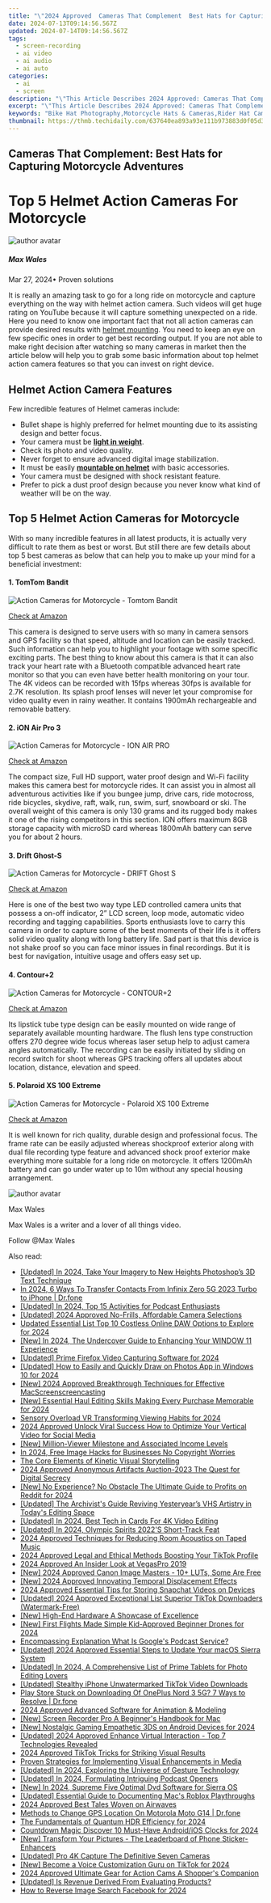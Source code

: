 ```yaml
---
title: "\"2024 Approved  Cameras That Complement  Best Hats for Capturing Motorcycle Adventures\""
date: 2024-07-13T09:14:56.567Z
updated: 2024-07-14T09:14:56.567Z
tags: 
  - screen-recording
  - ai video
  - ai audio
  - ai auto
categories: 
  - ai
  - screen
description: "\"This Article Describes 2024 Approved: Cameras That Complement: Best Hats for Capturing Motorcycle Adventures\""
excerpt: "\"This Article Describes 2024 Approved: Cameras That Complement: Best Hats for Capturing Motorcycle Adventures\""
keywords: "Bike Hat Photography,Motorcycle Hats & Cameras,Rider Hat Camera Choices,Moto Camo Accessories,Adventure Biking Gear,Motorbike Pics Fashion,Cyclist Hat Shots"
thumbnail: https://thmb.techidaily.com/637640ea893a93e111b973883d0f05d3166b54a33cafa8864cd2873a58b515ce.png
---
```


## Cameras That Complement: Best Hats for Capturing Motorcycle Adventures

# Top 5 Helmet Action Cameras For Motorcycle

![author avatar](https://images.wondershare.com/filmora/article-images/max-wales-author.jpg)

##### Max Wales

 Mar 27, 2024• Proven solutions

 It is really an amazing task to go for a long ride on motorcycle and capture everything on the way with helmet action camera. Such videos will get huge rating on YouTube because it will capture something unexpected on a ride. Here you need to know one important fact that not all action cameras can provide desired results with [helmet mounting](https://tools.techidaily.com/wondershare/filmora/download/). You need to keep an eye on few specific ones in order to get best recording output. If you are not able to make right decision after watching so many cameras in market then the article below will help you to grab some basic information about top helmet action camera features so that you can invest on right device.

## Helmet Action Camera Features

 Few incredible features of Helmet cameras include:

* Bullet shape is highly preferred for helmet mounting due to its assisting design and better focus.
* Your camera must be [**light in weight**](https://tools.techidaily.com/wondershare/filmora/download/).
* Check its photo and video quality.
* Never forget to ensure advanced digital image stabilization.
* It must be easily [**mountable on helmet**](https://tools.techidaily.com/wondershare/filmora/download/) with basic accessories.
* Your camera must be designed with shock resistant feature.
* Prefer to pick a dust proof design because you never know what kind of weather will be on the way.

## Top 5 Helmet Action Cameras for Motorcycle

 With so many incredible features in all latest products, it is actually very difficult to rate them as best or worst. But still there are few details about top 5 best cameras as below that can help you to make up your mind for a beneficial investment:

#### 1\. TomTom Bandit

![Action Cameras for Motorcycle - Tomtom Bandit](https://images.wondershare.com/filmora/article-images/tomtom-bandit-action-camera.jpg)

[Check at Amazon](https://www.amazon.com/gp/product/B00WV69ZI4/ref=as%5Fli%5Ftl?ie=UTF8&tag=vs-flora-20&camp=1789&creative=9325&linkCode=as2&creativeASIN=B00WV69ZI4&linkId=758fb17283300bc2eeeff51d97e5cab5
)

 This camera is designed to serve users with so many in camera sensors and GPS facility so that speed, altitude and location can be easily tracked. Such information can help you to highlight your footage with some specific exciting parts. The best thing to know about this camera is that it can also track your heart rate with a Bluetooth compatible advanced heart rate monitor so that you can even have better health monitoring on your tour. The 4K videos can be recorded with 15fps whereas 30fps is available for 2.7K resolution. Its splash proof lenses will never let your compromise for video quality even in rainy weather. It contains 1900mAh rechargeable and removable battery.

#### 2\. iON Air Pro 3

![Action Cameras for Motorcycle - ION AIR PRO](https://images.wondershare.com/filmora/article-images/ino-air-pro-3.jpg)

[Check at Amazon](https://www.amazon.com/gp/product/B00H8H7MU4/ref=as%5Fli%5Ftl?ie=UTF8&tag=vs-flora-20&camp=1789&creative=9325&linkCode=as2&creativeASIN=B00H8H7MU4&linkId=e6660d0d0724fe7eea7b8576b71b81b6
)

 The compact size, Full HD support, water proof design and Wi-Fi facility makes this camera best for motorcycle rides. It can assist you in almost all adventurous activities like if you bungee jump, drive cars, ride motocross, ride bicycles, skydive, raft, walk, run, swim, surf, snowboard or ski. The overall weight of this camera is only 130 grams and its rugged body makes it one of the rising competitors in this section. ION offers maximum 8GB storage capacity with microSD card whereas 1800mAh battery can serve you for about 2 hours.

#### 3\. Drift Ghost-S

![Action Cameras for Motorcycle - DRIFT Ghost S](https://images.wondershare.com/filmora/article-images/Drift_Ghost-S_35832568_design.jpg)

[Check at Amazon](https://www.amazon.com/gp/product/B00A48RMKE/ref=as%5Fli%5Ftl?ie=UTF8&tag=vs-flora-20&camp=1789&creative=9325&linkCode=as2&creativeASIN=B00A48RMKE&linkId=947acd85ba3970834495f9c1a7af7d2c
)

 Here is one of the best two way type LED controlled camera units that possess a on-off indicator, 2” LCD screen, loop mode, automatic video recording and tagging capabilities. Sports enthusiasts love to carry this camera in order to capture some of the best moments of their life is it offers solid video quality along with long battery life. Sad part is that this device is not shake proof so you can face minor issues in final recordings. But it is best for navigation, intuitive usage and offers easy set up.

#### 4\.  Contour+2

![Action Cameras for Motorcycle - CONTOUR+2](https://images.wondershare.com/filmora/article-images/contour-2-action-camera.jpg)

[Check at Amazon](https://www.amazon.com/gp/product/B00D740J5W/ref=as%5Fli%5Ftl?ie=UTF8&tag=vs-flora-20&camp=1789&creative=9325&linkCode=as2&creativeASIN=B00D740J5W&linkId=5bb083a41ab5a7a24f9925dea0ab1b77
)

 Its lipstick tube type design can be easily mounted on wide range of separately available mounting hardware. The flush lens type construction offers 270 degree wide focus whereas laser setup help to adjust camera angles automatically. The recording can be easily initiated by sliding on record switch for shoot whereas GPS tracking offers all updates about location, distance, elevation and speed.

#### 5\. Polaroid XS 100 Extreme

![Action Cameras for Motorcycle - Polaroid XS 100 Extreme](https://images.wondershare.com/filmora/article-images/Polaroid-XS-100-Extreme.jpg)

[Check at Amazon](https://www.amazon.com/gp/product/B00F46UQ4K/ref=as%5Fli%5Ftl?ie=UTF8&tag=vs-flora-20&camp=1789&creative=9325&linkCode=as2&creativeASIN=B00F46UQ4K&linkId=6d1cf73dd040f47f4ac8a8a14ac9643f
)

 It is well known for rich quality, durable design and professional focus. The frame rate can be easily adjusted whereas shockproof exterior along with dual file recording type feature and advanced shock proof exterior make everything more suitable for a long ride on motorcycle. It offers 1200mAh battery and can go under water up to 10m without any special housing arrangement.

![author avatar](https://images.wondershare.com/filmora/article-images/max-wales-author.jpg)

Max Wales

Max Wales is a writer and a lover of all things video.

Follow @Max Wales


<ins class="adsbygoogle"
     style="display:block"
     data-ad-format="autorelaxed"
     data-ad-client="ca-pub-7571918770474297"
     data-ad-slot="1223367746"></ins>



<ins class="adsbygoogle"
     style="display:block"
     data-ad-client="ca-pub-7571918770474297"
     data-ad-slot="8358498916"
     data-ad-format="auto"
     data-full-width-responsive="true"></ins>




<span class="atpl-alsoreadstyle">Also read:</span>
<div><ul>
<li><a href="https://fox-glue.techidaily.com/updated-in-2024-take-your-imagery-to-new-heights-photoshops-3d-text-technique/"><u>[Updated] In 2024, Take Your Imagery to New Heights  Photoshop’s 3D Text Technique</u></a></li>
<li><a href="https://android-transfer.techidaily.com/in-2024-6-ways-to-transfer-contacts-from-infinix-zero-5g-2023-turbo-to-iphone-drfone-by-drfone-transfer-from-android-transfer-from-android/"><u>In 2024, 6 Ways To Transfer Contacts From Infinix Zero 5G 2023 Turbo to iPhone | Dr.fone</u></a></li>
<li><a href="https://fox-glue.techidaily.com/updated-in-2024-top-15-activities-for-podcast-enthusiasts/"><u>[Updated] In 2024, Top 15 Activities for Podcast Enthusiasts</u></a></li>
<li><a href="https://fox-glue.techidaily.com/updated-2024-approved-no-frills-affordable-camera-selections/"><u>[Updated] 2024 Approved  No-Frills, Affordable Camera Selections</u></a></li>
<li><a href="https://audio-shaping.techidaily.com/updated-essential-list-top-10-costless-online-daw-options-to-explore-for-2024/"><u>Updated Essential List Top 10 Costless Online DAW Options to Explore for 2024</u></a></li>
<li><a href="https://fox-glue.techidaily.com/new-in-2024-the-undercover-guide-to-enhancing-your-window-11-experience/"><u>[New] In 2024, The Undercover Guide to Enhancing Your WINDOW 11 Experience</u></a></li>
<li><a href="https://screen-video-capture.techidaily.com/updated-prime-firefox-video-capturing-software-for-2024/"><u>[Updated] Prime Firefox Video Capturing Software for 2024</u></a></li>
<li><a href="https://fox-glue.techidaily.com/updated-how-to-easily-and-quickly-draw-on-photos-app-in-windows-10-for-2024/"><u>[Updated] How to Easily and Quickly Draw on Photos App in Windows 10 for 2024</u></a></li>
<li><a href="https://digital-screen-recording.techidaily.com/new-2024-approved-breakthrough-techniques-for-effective-macscreenscreencasting/"><u>[New] 2024 Approved  Breakthrough Techniques for Effective MacScreenscreencasting</u></a></li>
<li><a href="https://fox-glue.techidaily.com/new-essential-haul-editing-skills-making-every-purchase-memorable-for-2024/"><u>[New] Essential Haul Editing Skills  Making Every Purchase Memorable for 2024</u></a></li>
<li><a href="https://fox-glue.techidaily.com/sensory-overload-vr-transforming-viewing-habits-for-2024/"><u>Sensory Overload  VR Transforming Viewing Habits for 2024</u></a></li>
<li><a href="https://ai-video-tools.techidaily.com/2024-approved-unlock-viral-success-how-to-optimize-your-vertical-video-for-social-media/"><u>2024 Approved Unlock Viral Success How to Optimize Your Vertical Video for Social Media</u></a></li>
<li><a href="https://youtube-help.techidaily.com/new-million-viewer-milestone-and-associated-income-levels/"><u>[New] Million-Viewer Milestone and Associated Income Levels</u></a></li>
<li><a href="https://ai-driven-video-production.techidaily.com/in-2024-free-image-hacks-for-businesses-no-copyright-worries/"><u>In 2024, Free Image Hacks for Businesses No Copyright Worries</u></a></li>
<li><a href="https://fox-glue.techidaily.com/the-core-elements-of-kinetic-visual-storytelling/"><u>The Core Elements of Kinetic Visual Storytelling</u></a></li>
<li><a href="https://facebook-video-recording.techidaily.com/2024-approved-anonymous-artifacts-auction-2023-the-quest-for-digital-secrecy/"><u>2024 Approved  Anonymous Artifacts Auction-2023  The Quest for Digital Secrecy</u></a></li>
<li><a href="https://fox-glue.techidaily.com/new-no-experience-no-obstacle-the-ultimate-guide-to-profits-on-reddit-for-2024/"><u>[New] No Experience? No Obstacle  The Ultimate Guide to Profits on Reddit for 2024</u></a></li>
<li><a href="https://fox-glue.techidaily.com/updated-the-archivists-guide-reviving-yesteryears-vhs-artistry-in-todays-editing-space/"><u>[Updated] The Archivist's Guide  Reviving Yesteryear’s VHS Artistry in Today's Editing Space</u></a></li>
<li><a href="https://fox-glue.techidaily.com/updated-in-2024-best-tech-in-cards-for-4k-video-editing/"><u>[Updated] In 2024, Best Tech in Cards  For 4K Video Editing</u></a></li>
<li><a href="https://fox-glue.techidaily.com/updated-in-2024-olympic-spirits-2022s-short-track-feat/"><u>[Updated] In 2024, Olympic Spirits  2022'S Short-Track Feat</u></a></li>
<li><a href="https://audio-editing.techidaily.com/2024-approved-techniques-for-reducing-room-acoustics-on-taped-music/"><u>2024 Approved Techniques for Reducing Room Acoustics on Taped Music</u></a></li>
<li><a href="https://tiktok-clips.techidaily.com/2024-approved-legal-and-ethical-methods-boosting-your-tiktok-profile/"><u>2024 Approved  Legal and Ethical Methods  Boosting Your TikTok Profile</u></a></li>
<li><a href="https://fox-glue.techidaily.com/2024-approved-an-insider-look-at-vegaspro-2019/"><u>2024 Approved  An Insider Look at VegasPro 2019</u></a></li>
<li><a href="https://fox-glue.techidaily.com/new-2024-approved-canon-image-masters-10plus-luts-some-are-free/"><u>[New] 2024 Approved  Canon Image Masters - 10+ LUTs, Some Are Free</u></a></li>
<li><a href="https://fox-glue.techidaily.com/new-2024-approved-innovating-temporal-displacement-effects/"><u>[New] 2024 Approved  Innovating Temporal Displacement Effects</u></a></li>
<li><a href="https://snapchat-videos.techidaily.com/2024-approved-essential-tips-for-storing-snapchat-videos-on-devices/"><u>2024 Approved  Essential Tips for Storing Snapchat Videos on Devices</u></a></li>
<li><a href="https://tiktok-video-recordings.techidaily.com/updated-2024-approved-exceptional-list-superior-tiktok-downloaders-watermark-free/"><u>[Updated] 2024 Approved  Exceptional List  Superior TikTok Downloaders (Watermark-Free)</u></a></li>
<li><a href="https://fox-glue.techidaily.com/new-high-end-hardware-a-showcase-of-excellence/"><u>[New] High-End Hardware  A Showcase of Excellence</u></a></li>
<li><a href="https://fox-glue.techidaily.com/new-first-flights-made-simple-kid-approved-beginner-drones-for-2024/"><u>[New] First Flights Made Simple  Kid-Approved Beginner Drones for 2024</u></a></li>
<li><a href="https://fox-glue.techidaily.com/encompassing-explanation-what-is-googles-podcast-service/"><u>Encompassing Explanation  What Is Google's Podcast Service?</u></a></li>
<li><a href="https://fox-glue.techidaily.com/updated-2024-approved-essential-steps-to-update-your-macos-sierra-system/"><u>[Updated] 2024 Approved  Essential Steps to Update Your macOS Sierra System</u></a></li>
<li><a href="https://fox-glue.techidaily.com/updated-in-2024-a-comprehensive-list-of-prime-tablets-for-photo-editing-lovers/"><u>[Updated] In 2024, A Comprehensive List of Prime Tablets for Photo Editing Lovers</u></a></li>
<li><a href="https://tiktok-clips.techidaily.com/updated-stealthy-iphone-unwatermarked-tiktok-video-downloads/"><u>[Updated] Stealthy iPhone  Unwatermarked TikTok Video Downloads</u></a></li>
<li><a href="https://fix-guide.techidaily.com/play-store-stuck-on-downloading-of-oneplus-nord-3-5g-7-ways-to-resolve-drfone-by-drfone-fix-android-problems-fix-android-problems/"><u>Play Store Stuck on Downloading Of OnePlus Nord 3 5G? 7 Ways to Resolve | Dr.fone</u></a></li>
<li><a href="https://fox-glue.techidaily.com/2024-approved-advanced-software-for-animation-and-modeling/"><u>2024 Approved  Advanced Software for Animation & Modeling</u></a></li>
<li><a href="https://on-screen-recording.techidaily.com/new-screen-recorder-pro-a-beginners-handbook-for-mac/"><u>[New] Screen Recorder Pro  A Beginner's Handbook for Mac</u></a></li>
<li><a href="https://screen-video-capture.techidaily.com/new-nostalgic-gaming-empathetic-3ds-on-android-devices-for-2024/"><u>[New] Nostalgic Gaming  Empathetic 3DS on Android Devices for 2024</u></a></li>
<li><a href="https://fox-glue.techidaily.com/updated-2024-approved-enhance-virtual-interaction-top-7-technologies-revealed/"><u>[Updated] 2024 Approved  Enhance Virtual Interaction - Top 7 Technologies Revealed</u></a></li>
<li><a href="https://fox-glue.techidaily.com/2024-approved-tiktok-tricks-for-striking-visual-results/"><u>2024 Approved  TikTok Tricks for Striking Visual Results</u></a></li>
<li><a href="https://fox-glue.techidaily.com/proven-strategies-for-implementing-visual-enhancements-in-media/"><u>Proven Strategies for Implementing Visual Enhancements in Media</u></a></li>
<li><a href="https://fox-glue.techidaily.com/updated-in-2024-exploring-the-universe-of-gesture-technology/"><u>[Updated] In 2024, Exploring the Universe of Gesture Technology</u></a></li>
<li><a href="https://fox-glue.techidaily.com/updated-in-2024-formulating-intriguing-podcast-openers/"><u>[Updated] In 2024, Formulating Intriguing Podcast Openers</u></a></li>
<li><a href="https://fox-glue.techidaily.com/new-in-2024-supreme-five-optimal-dvd-software-for-sierra-os/"><u>[New] In 2024, Supreme Five  Optimal Dvd Software for Sierra OS</u></a></li>
<li><a href="https://screen-sharing-recording.techidaily.com/updated-essential-guide-to-documenting-macs-roblox-playthroughs/"><u>[Updated] Essential Guide to Documenting Mac's Roblox Playthroughs</u></a></li>
<li><a href="https://fox-glue.techidaily.com/2024-approved-best-tales-woven-on-airwaves/"><u>2024 Approved  Best Tales Woven on Airwaves</u></a></li>
<li><a href="https://fake-location.techidaily.com/methods-to-change-gps-location-on-motorola-moto-g14-drfone-by-drfone-virtual-android/"><u>Methods to Change GPS Location On Motorola Moto G14 | Dr.fone</u></a></li>
<li><a href="https://fox-glue.techidaily.com/the-fundamentals-of-quantum-hdr-efficiency-for-2024/"><u>The Fundamentals of Quantum HDR Efficiency for 2024</u></a></li>
<li><a href="https://fox-glue.techidaily.com/countdown-magic-discover-10-must-have-androidios-clocks-for-2024/"><u>Countdown Magic  Discover 10 Must-Have Android/iOS Clocks for 2024</u></a></li>
<li><a href="https://fox-glue.techidaily.com/new-transform-your-pictures-the-leaderboard-of-phone-sticker-enhancers/"><u>[New] Transform Your Pictures - The Leaderboard of Phone Sticker-Enhancers</u></a></li>
<li><a href="https://fox-glue.techidaily.com/updated-pro-4k-capture-the-definitive-seven-cameras/"><u>[Updated] Pro 4K Capture  The Definitive Seven Cameras</u></a></li>
<li><a href="https://tiktok-clips.techidaily.com/new-become-a-voice-customization-guru-on-tiktok-for-2024/"><u>[New] Become a Voice Customization Guru on TikTok for 2024</u></a></li>
<li><a href="https://fox-glue.techidaily.com/2024-approved-ultimate-gear-for-action-cams-a-shoppers-companion/"><u>2024 Approved  Ultimate Gear for Action Cams  A Shopper's Companion</u></a></li>
<li><a href="https://fox-glue.techidaily.com/updated-is-revenue-derived-from-evaluating-products/"><u>[Updated] Is Revenue Derived From Evaluating Products?</u></a></li>
<li><a href="https://facebook-video-content.techidaily.com/how-to-reverse-image-search-facebook-for-2024/"><u>How to Reverse Image Search Facebook for 2024</u></a></li>
</ul></div>

